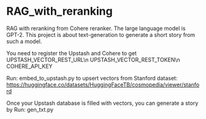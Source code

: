 # RAG_with_reranking
RAG with reranking from Cohere reranker. The large language model is GPT-2. This project is about text-generation to generate a short story from such a model.

You need to register the Upstash and Cohere to get
UPSTASH_VECTOR_REST_URL\n
UPSTASH_VECTOR_REST_TOKEN\n
COHERE_API_KEY

Run: embed_to_upstash.py to upsert vectors from Stanford dataset: https://huggingface.co/datasets/HuggingFaceTB/cosmopedia/viewer/stanford

Once your Upstash database is filled with vectors, you can generate a story by
Run: gen_txt.py

